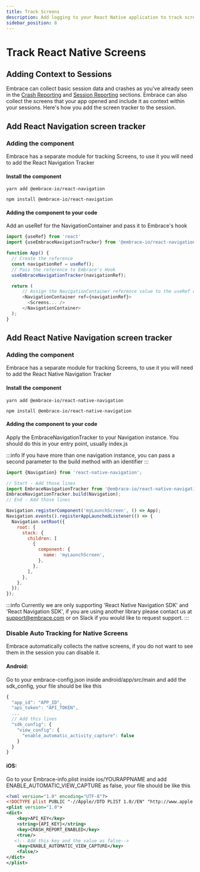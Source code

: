 ```yaml
---
title: Track Screens
description: Add logging to your React Native application to track screens using the Embrace SDK
sidebar_position: 8
---
```


# Track React Native Screens

## Adding Context to Sessions

Embrace can collect basic session data and crashes as you've already seen in the [Crash Reporting](/react-native/integration/crash-reporting) and [Session Reporting](/react-native/integration/session-reporting) sections.
Embrace can also collect the screens that your app opened and include it as context within your sessions.
Here's how you add the screen tracker to the session.

## Add React Navigation screen tracker

### Adding the component

Embrace has a separate module for tracking Screens, to use it you will need to add the React Navigation Tracker

#### Install the component

```shell-session
yarn add @embrace-io/react-navigation
```

```shell-session
npm install @embrace-io/react-navigation
```

#### Adding the component to your code

Add an useRef for the NavigationContainer and pass it to Embrace's hook

```javascript
import {useRef} from 'react'
import {useEmbraceNavigationTracker} from '@embrace-io/react-navigation';

function App() {
  // Create the reference
  const navigationRef = useRef();
  // Pass the reference to Embrace's Hook
  useEmbraceNavigationTracker(navigationRef);

  return (
      // Assign the NavigationContainer reference value to the useRef created
      <NavigationContainer ref={navigationRef}>
        <Screens... />
      </NavigationContainer>
  );
}
```

## Add React Native Navigation screen tracker

### Adding the component

Embrace has a separate module for tracking Screens, to use it you will need to add the React Native Navigation Tracker

#### Install the component

```shell-session
yarn add @embrace-io/react-native-navigation
```

```shell-session
npm install @embrace-io/react-native-navigation
```

#### Adding the component to your code

Apply the EmbraceNavigationTracker to your Navigation instance. You should do this in your entry point, usually index.js

:::info
If you have more than one navigation instance, you can pass a second parameter to the build method with an identifier
:::

```javascript
import {Navigation} from 'react-native-navigation';

// Start - Add those lines
import EmbraceNavigationTracker from '@embrace-io/react-native-navigation'; 
EmbraceNavigationTracker.build(Navigation);
// End - Add those lines

Navigation.registerComponent('myLaunchScreen', () => App);
Navigation.events().registerAppLaunchedListener(() => {
  Navigation.setRoot({
    root: {
      stack: {
        children: [
          {
            component: {
              name: 'myLaunchScreen',
            },
          },
        ],
      },
    },
  });
});
```

:::info
Currently we are only supporting 'React Native Navigation SDK' and 'React Navigation SDK', if you are using another library please contact us at [support@embrace.com](support@embrace.com) or on Slack if you would like to request support.
:::

### Disable Auto Tracking for Native Screens

Embrace automatically collects the native screens, if you do not want to see them in the session you can disable it.

#### Android:
Go to your embrace-config.json inside android/app/src/main and add the sdk_config, your file should be like this

```javascript
{
  "app_id": "APP_ID",
  "api_token": "API_TOKEN",
  ...
  // Add this lines
  "sdk_config": {
    "view_config": {
      "enable_automatic_activity_capture": false
    }
  }
}
```

#### iOS:

Go to your Embrace-info.plist inside ios/YOURAPPNAME and add ENABLE_AUTOMATIC_VIEW_CAPTURE as false, your file should be like this

```xml
<?xml version="1.0" encoding="UTF-8"?>
<!DOCTYPE plist PUBLIC "-//Apple//DTD PLIST 1.0//EN" "http://www.apple.com/DTDs/PropertyList-1.0.dtd">
<plist version="1.0">
<dict>
	<key>API_KEY</key>
	<string>{API_KEY}</string>
	<key>CRASH_REPORT_ENABLED</key>
	<true/>
   <!-- Add this key and the value as false-->
	<key>ENABLE_AUTOMATIC_VIEW_CAPTURE</key>
	<false/>
</dict>
</plist>
```
